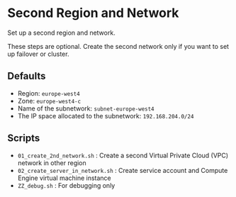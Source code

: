 # Second Region and Network

Set up a second region and network.

These steps are optional.
Create the second network only if you want to set up failover or cluster.

## Defaults

* Region: `europe-west4`
* Zone: `europe-west4-c`
* Name of the subnetwork: `subnet-europe-west4`
* The IP space allocated to the subnetwork: `192.168.204.0/24`

## Scripts

* `01_create_2nd_network.sh`       : Create a second Virtual Private Cloud (VPC) network in other region
* `02_create_server_in_network.sh` : Create service account and Compute Engine virtual machine instance
* `ZZ_debug.sh`                    : For debugging only
